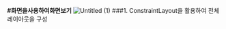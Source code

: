 **#화면을사용하여화면보기**
![Untitled (1)](https://user-images.githubusercontent.com/96619472/201297687-94d93874-895c-4997-8c94-df14cfaab7cd.png)
###1. ConstraintLayout을 활용하여 전체 레이아웃을 구성

